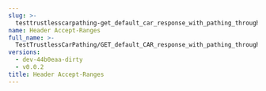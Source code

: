 ```yaml
---
slug: >-
  testtrustlesscarpathing-get_default_car_response_with_pathing_through_unixfs_directory_(accept_header)-header_accept-ranges
name: Header Accept-Ranges
full_name: >-
  TestTrustlessCarPathing/GET_default_CAR_response_with_pathing_through_UnixFS_Directory_(Accept_Header)/Header_Accept-Ranges
versions:
  - dev-44b0eaa-dirty
  - v0.0.2
title: Header Accept-Ranges
---
```


